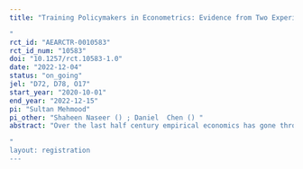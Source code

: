 ```yaml
---
title: "Training Policymakers in Econometrics: Evidence from Two Experiments in Pakistan
"
rct_id: "AEARCTR-0010583"
rct_id_num: "10583"
doi: "10.1257/rct.10583-1.0"
date: "2022-12-04"
status: "on_going"
jel: "D72, D78, O17"
start_year: "2020-10-01"
end_year: "2022-12-15"
pi: "Sultan Mehmood"
pi_other: "Shaheen Naseer () ; Daniel  Chen () "
abstract: "Over the last half century empirical economics has gone through a paradigm shift. The credibility revolution, with its careful attention to causality, has presented itself as a new paradigm for taking the "con out of econometrics”.  We hope to study causal effects of a paradigm shift in the social sciences on practitioners–policymakers–using the training of the paradigm as its instrument. There seems to be consensus emerging in the literature that policymakers are highly averse to shifting their beliefs and engage in motivated reasoning to justify their initial policy choices. Sticking to priors and being inattentive to evidence may stymie the implementation of good policies that might otherwise spur economic development. How can policymakers be made more receptive to evidence? Will training them in concepts associated with the credibility revolution make them more likely to shift their beliefs? Will it induce them to change their policy choices? Can the econometrics training impact State capacity? Can it increase uptake of tax policy for which there is causal evidence? To answer these questions, we randomize policymakers in econometrics training and trace its impact on their attitudes, policy and the population. 
"
layout: registration
---
```


